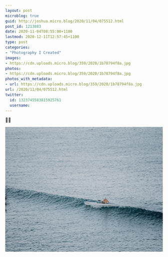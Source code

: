 ```yaml
---
layout: post
microblog: true
guid: http://joshua.micro.blog/2020/11/04/075512.html
post_id: 1213883
date: 2020-11-04T08:55:00+1100
lastmod: 2020-12-11T12:57:45+1100
type: post
categories:
- "Photography I Created"
images:
- https://cdn.uploads.micro.blog/359/2020/1b78794f8a.jpg
photos:
- https://cdn.uploads.micro.blog/359/2020/1b78794f8a.jpg
photos_with_metadata:
- url: https://cdn.uploads.micro.blog/359/2020/1b78794f8a.jpg
url: /2020/11/04/075512.html
twitter:
  id: 1323745583815925761
  username: 
---
```

🚣‍♀️

<img src="uploads/2020/1b78794f8a.jpg" width="600" height="400" alt="" />
